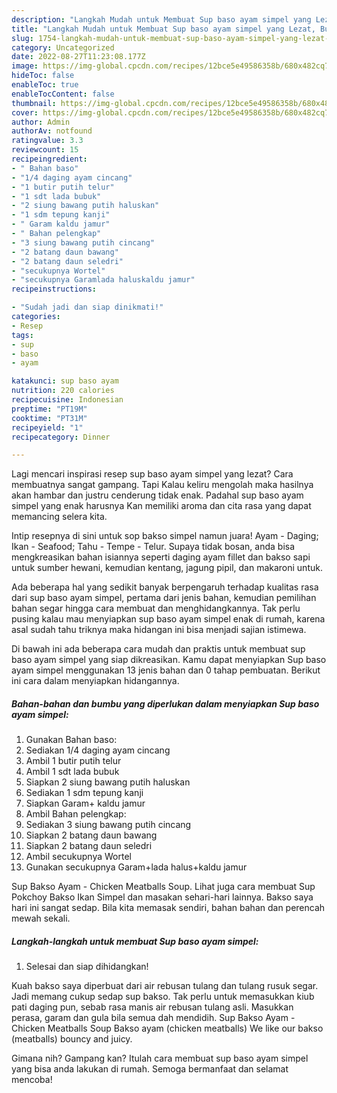```yaml
---
description: "Langkah Mudah untuk Membuat Sup baso ayam simpel yang Lezat, Buat Buka Puasa Enak Banget"
title: "Langkah Mudah untuk Membuat Sup baso ayam simpel yang Lezat, Buat Buka Puasa Enak Banget"
slug: 1754-langkah-mudah-untuk-membuat-sup-baso-ayam-simpel-yang-lezat-buat-buka-puasa-enak-banget
category: Uncategorized
date: 2022-08-27T11:23:08.177Z
image: https://img-global.cpcdn.com/recipes/12bce5e49586358b/680x482cq70/sup-baso-ayam-simpel-foto-resep-utama.jpg
hideToc: false
enableToc: true
enableTocContent: false
thumbnail: https://img-global.cpcdn.com/recipes/12bce5e49586358b/680x482cq70/sup-baso-ayam-simpel-foto-resep-utama.jpg
cover: https://img-global.cpcdn.com/recipes/12bce5e49586358b/680x482cq70/sup-baso-ayam-simpel-foto-resep-utama.jpg
author: Admin
authorAv: notfound
ratingvalue: 3.3
reviewcount: 15
recipeingredient:
- " Bahan baso"
- "1/4 daging ayam cincang"
- "1 butir putih telur"
- "1 sdt lada bubuk"
- "2 siung bawang putih haluskan"
- "1 sdm tepung kanji"
- " Garam kaldu jamur"
- " Bahan pelengkap"
- "3 siung bawang putih cincang"
- "2 batang daun bawang"
- "2 batang daun seledri"
- "secukupnya Wortel"
- "secukupnya Garamlada haluskaldu jamur"
recipeinstructions:

- "Sudah jadi dan siap dinikmati!"
categories:
- Resep
tags:
- sup
- baso
- ayam

katakunci: sup baso ayam 
nutrition: 220 calories
recipecuisine: Indonesian
preptime: "PT19M"
cooktime: "PT31M"
recipeyield: "1"
recipecategory: Dinner

---
```



Lagi mencari inspirasi resep sup baso ayam simpel yang lezat? Cara membuatnya sangat gampang. Tapi Kalau keliru mengolah maka hasilnya akan hambar dan justru cenderung tidak enak. Padahal sup baso ayam simpel yang enak harusnya Kan memiliki aroma dan cita rasa yang dapat memancing selera kita.


Intip resepnya di sini untuk sop bakso simpel namun juara! Ayam - Daging; Ikan - Seafood; Tahu - Tempe - Telur. Supaya tidak bosan, anda bisa mengkreasikan bahan isiannya seperti daging ayam fillet dan bakso sapi untuk sumber hewani, kemudian kentang, jagung pipil, dan makaroni untuk.

Ada beberapa hal yang sedikit banyak berpengaruh terhadap kualitas rasa dari sup baso ayam simpel, pertama dari jenis bahan, kemudian pemilihan bahan segar hingga cara membuat dan menghidangkannya. Tak perlu pusing kalau mau menyiapkan sup baso ayam simpel enak di rumah, karena asal sudah tahu triknya maka hidangan ini bisa menjadi sajian istimewa.


Di bawah ini ada beberapa cara mudah dan praktis untuk membuat sup baso ayam simpel yang siap dikreasikan. Kamu dapat menyiapkan Sup baso ayam simpel menggunakan 13 jenis bahan dan 0 tahap pembuatan. Berikut ini cara dalam menyiapkan hidangannya.

<!--inarticleads1-->

##### Bahan-bahan dan bumbu yang diperlukan dalam menyiapkan Sup baso ayam simpel:

1. Gunakan  Bahan baso:
1. Sediakan 1/4 daging ayam cincang
1. Ambil 1 butir putih telur
1. Ambil 1 sdt lada bubuk
1. Siapkan 2 siung bawang putih haluskan
1. Sediakan 1 sdm tepung kanji
1. Siapkan  Garam+ kaldu jamur
1. Ambil  Bahan pelengkap:
1. Sediakan 3 siung bawang putih cincang
1. Siapkan 2 batang daun bawang
1. Siapkan 2 batang daun seledri
1. Ambil secukupnya Wortel
1. Gunakan secukupnya Garam+lada halus+kaldu jamur


Sup Bakso Ayam - Chicken Meatballs Soup. Lihat juga cara membuat Sup Pokchoy Bakso Ikan Simpel dan masakan sehari-hari lainnya. Bakso saya hari ini sangat sedap. Bila kita memasak sendiri, bahan bahan dan perencah mewah sekali. 

<!--inarticleads2-->

##### Langkah-langkah untuk membuat Sup baso ayam simpel:


1. Selesai dan siap dihidangkan!

Kuah bakso saya diperbuat dari air rebusan tulang dan tulang rusuk segar. Jadi memang cukup sedap sup bakso. Tak perlu untuk memasukkan kiub pati daging pun, sebab rasa manis air rebusan tulang asli. Masukkan perasa, garam dan gula bila semua dah mendidih. Sup Bakso Ayam - Chicken Meatballs Soup Bakso ayam (chicken meatballs) We like our bakso (meatballs) bouncy and juicy. 

Gimana nih? Gampang kan? Itulah cara membuat sup baso ayam simpel yang bisa anda lakukan di rumah. Semoga bermanfaat dan selamat mencoba!

